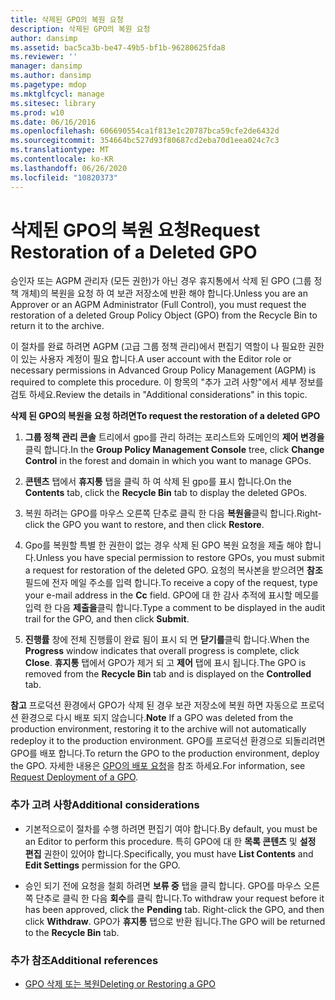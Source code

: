 ```yaml
---
title: 삭제된 GPO의 복원 요청
description: 삭제된 GPO의 복원 요청
author: dansimp
ms.assetid: bac5ca3b-be47-49b5-bf1b-96280625fda8
ms.reviewer: ''
manager: dansimp
ms.author: dansimp
ms.pagetype: mdop
ms.mktglfcycl: manage
ms.sitesec: library
ms.prod: w10
ms.date: 06/16/2016
ms.openlocfilehash: 606690554ca1f813e1c20787bca59cfe2de6432d
ms.sourcegitcommit: 354664bc527d93f80687cd2eba70d1eea024c7c3
ms.translationtype: MT
ms.contentlocale: ko-KR
ms.lasthandoff: 06/26/2020
ms.locfileid: "10820373"
---
```

# <span data-ttu-id="67a78-103">삭제된 GPO의 복원 요청</span><span class="sxs-lookup"><span data-stu-id="67a78-103">Request Restoration of a Deleted GPO</span></span>


<span data-ttu-id="67a78-104">승인자 또는 AGPM 관리자 (모든 권한)가 아닌 경우 휴지통에서 삭제 된 GPO (그룹 정책 개체)의 복원을 요청 하 여 보관 저장소에 반환 해야 합니다.</span><span class="sxs-lookup"><span data-stu-id="67a78-104">Unless you are an Approver or an AGPM Administrator (Full Control), you must request the restoration of a deleted Group Policy Object (GPO) from the Recycle Bin to return it to the archive.</span></span>

<span data-ttu-id="67a78-105">이 절차를 완료 하려면 AGPM (고급 그룹 정책 관리)에서 편집기 역할이 나 필요한 권한이 있는 사용자 계정이 필요 합니다.</span><span class="sxs-lookup"><span data-stu-id="67a78-105">A user account with the Editor role or necessary permissions in Advanced Group Policy Management (AGPM) is required to complete this procedure.</span></span> <span data-ttu-id="67a78-106">이 항목의 "추가 고려 사항"에서 세부 정보를 검토 하세요.</span><span class="sxs-lookup"><span data-stu-id="67a78-106">Review the details in "Additional considerations" in this topic.</span></span>

**<span data-ttu-id="67a78-107">삭제 된 GPO의 복원을 요청 하려면</span><span class="sxs-lookup"><span data-stu-id="67a78-107">To request the restoration of a deleted GPO</span></span>**

1.  <span data-ttu-id="67a78-108">**그룹 정책 관리 콘솔** 트리에서 gpo를 관리 하려는 포리스트와 도메인의 **제어 변경을** 클릭 합니다.</span><span class="sxs-lookup"><span data-stu-id="67a78-108">In the **Group Policy Management Console** tree, click **Change Control** in the forest and domain in which you want to manage GPOs.</span></span>

2.  <span data-ttu-id="67a78-109">**콘텐츠** 탭에서 **휴지통** 탭을 클릭 하 여 삭제 된 gpo를 표시 합니다.</span><span class="sxs-lookup"><span data-stu-id="67a78-109">On the **Contents** tab, click the **Recycle Bin** tab to display the deleted GPOs.</span></span>

3.  <span data-ttu-id="67a78-110">복원 하려는 GPO를 마우스 오른쪽 단추로 클릭 한 다음 **복원을**클릭 합니다.</span><span class="sxs-lookup"><span data-stu-id="67a78-110">Right-click the GPO you want to restore, and then click **Restore**.</span></span>

4.  <span data-ttu-id="67a78-111">Gpo를 복원할 특별 한 권한이 없는 경우 삭제 된 GPO 복원 요청을 제출 해야 합니다.</span><span class="sxs-lookup"><span data-stu-id="67a78-111">Unless you have special permission to restore GPOs, you must submit a request for restoration of the deleted GPO.</span></span> <span data-ttu-id="67a78-112">요청의 복사본을 받으려면 **참조** 필드에 전자 메일 주소를 입력 합니다.</span><span class="sxs-lookup"><span data-stu-id="67a78-112">To receive a copy of the request, type your e-mail address in the **Cc** field.</span></span> <span data-ttu-id="67a78-113">GPO에 대 한 감사 추적에 표시할 메모를 입력 한 다음 **제출을**클릭 합니다.</span><span class="sxs-lookup"><span data-stu-id="67a78-113">Type a comment to be displayed in the audit trail for the GPO, and then click **Submit**.</span></span>

5.  <span data-ttu-id="67a78-114">**진행률** 창에 전체 진행률이 완료 됨이 표시 되 면 **닫기를**클릭 합니다.</span><span class="sxs-lookup"><span data-stu-id="67a78-114">When the **Progress** window indicates that overall progress is complete, click **Close**.</span></span> <span data-ttu-id="67a78-115">**휴지통** 탭에서 GPO가 제거 되 고 **제어** 탭에 표시 됩니다.</span><span class="sxs-lookup"><span data-stu-id="67a78-115">The GPO is removed from the **Recycle Bin** tab and is displayed on the **Controlled** tab.</span></span>

<span data-ttu-id="67a78-116">**참고**  프로덕션 환경에서 GPO가 삭제 된 경우 보관 저장소에 복원 하면 자동으로 프로덕션 환경으로 다시 배포 되지 않습니다.</span><span class="sxs-lookup"><span data-stu-id="67a78-116">**Note** If a GPO was deleted from the production environment, restoring it to the archive will not automatically redeploy it to the production environment.</span></span> <span data-ttu-id="67a78-117">GPO를 프로덕션 환경으로 되돌리려면 GPO를 배포 합니다.</span><span class="sxs-lookup"><span data-stu-id="67a78-117">To return the GPO to the production environment, deploy the GPO.</span></span> <span data-ttu-id="67a78-118">자세한 내용은 [GPO의 배포 요청](request-deployment-of-a-gpo-agpm40.md)을 참조 하세요.</span><span class="sxs-lookup"><span data-stu-id="67a78-118">For information, see [Request Deployment of a GPO](request-deployment-of-a-gpo-agpm40.md).</span></span>

 

### <span data-ttu-id="67a78-119">추가 고려 사항</span><span class="sxs-lookup"><span data-stu-id="67a78-119">Additional considerations</span></span>

-   <span data-ttu-id="67a78-120">기본적으로이 절차를 수행 하려면 편집기 여야 합니다.</span><span class="sxs-lookup"><span data-stu-id="67a78-120">By default, you must be an Editor to perform this procedure.</span></span> <span data-ttu-id="67a78-121">특히 GPO에 대 한 **목록 콘텐츠** 및 **설정 편집** 권한이 있어야 합니다.</span><span class="sxs-lookup"><span data-stu-id="67a78-121">Specifically, you must have **List Contents** and **Edit Settings** permission for the GPO.</span></span>

-   <span data-ttu-id="67a78-122">승인 되기 전에 요청을 철회 하려면 **보류 중** 탭을 클릭 합니다. GPO를 마우스 오른쪽 단추로 클릭 한 다음 **회수**를 클릭 합니다.</span><span class="sxs-lookup"><span data-stu-id="67a78-122">To withdraw your request before it has been approved, click the **Pending** tab. Right-click the GPO, and then click **Withdraw**.</span></span> <span data-ttu-id="67a78-123">GPO가 **휴지통** 탭으로 반환 됩니다.</span><span class="sxs-lookup"><span data-stu-id="67a78-123">The GPO will be returned to the **Recycle Bin** tab.</span></span>

### <span data-ttu-id="67a78-124">추가 참조</span><span class="sxs-lookup"><span data-stu-id="67a78-124">Additional references</span></span>

-   [<span data-ttu-id="67a78-125">GPO 삭제 또는 복원</span><span class="sxs-lookup"><span data-stu-id="67a78-125">Deleting or Restoring a GPO</span></span>](deleting-or-restoring-a-gpo-agpm40.md)

 

 





